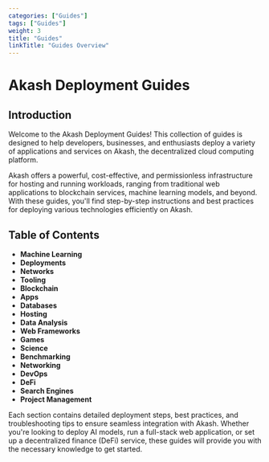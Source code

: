 ```yaml
---
categories: ["Guides"]
tags: ["Guides"]
weight: 3
title: "Guides"
linkTitle: "Guides Overview"
---
```


# Akash Deployment Guides

## Introduction

Welcome to the Akash Deployment Guides! This collection of guides is designed to help developers, businesses, and enthusiasts deploy a variety of applications and services on Akash, the decentralized cloud computing platform. 

Akash offers a powerful, cost-effective, and permissionless infrastructure for hosting and running workloads, ranging from traditional web applications to blockchain services, machine learning models, and beyond. With these guides, you'll find step-by-step instructions and best practices for deploying various technologies efficiently on Akash.

## Table of Contents

- **Machine Learning**
- **Deployments**
- **Networks**
- **Tooling**
- **Blockchain**
- **Apps**
- **Databases**
- **Hosting**
- **Data Analysis**
- **Web Frameworks**
- **Games**
- **Science**
- **Benchmarking**
- **Networking**
- **DevOps**
- **DeFi**
- **Search Engines**
- **Project Management**

Each section contains detailed deployment steps, best practices, and troubleshooting tips to ensure seamless integration with Akash. Whether you're looking to deploy AI models, run a full-stack web application, or set up a decentralized finance (DeFi) service, these guides will provide you with the necessary knowledge to get started.
